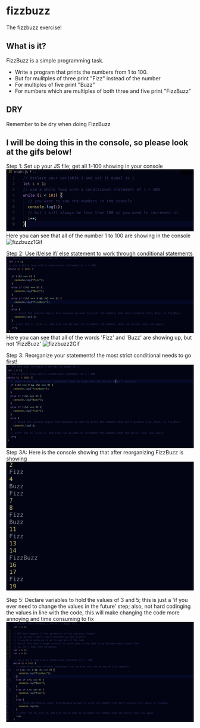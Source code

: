 # fizzbuzz
The fizzbuzz exercise!
## What is it?
FizzBuzz is a simple programming task.
- Write a program that prints the numbers from 1 to 100.
- But for mulitples of three print "Fizz" instead of the number
- For multiples of five print "Buzz"
- For numbers which are multiples of both three and five print "FizzBuzz"

## DRY
Remember to be dry when doing FizzBuzz

## I will be doing this in the console, so please look at the gifs below!
Step 1: Set up your JS file; get all 1-100 showing in your console
![fizzbuzz1](./images/fizzbuzz1.png)
Here you can see that all of the number 1 to 100 are showing in the console
![fizzbuzz1Gif](https://media.giphy.com/media/1rRk9VpVwxSKJ8nfmU/giphy.gif)


Step 2: Use if/else if/ else statement to work through conditional statements
![fizzbuzz2](./images/fizzbuzz2.png)
Here you can see that all of the words 'Fizz' and 'Buzz' are showing up, but not 'FizzBuzz'
![fizzbuzz2Gif](https://media.giphy.com/media/2yvoQ6Hj8RBRnpK5Up/giphy.gif)


Step 3: Reorganize your statements! the most strict conditional needs to go first!
![fizzbuzz2](./images/fizzbuzz3.png)
Step 3A: Here is the console showing that after reorganizing FizzBuzz is showing
![fizzbuzz2](./images/fizzbuzz4.png)

Step 5: Declare variables to hold the values of 3 and 5; this is just a 'if you ever need to change the values in the future' step; also, not hard codinging the values in line with the code, this will make changing the code more annoying and time consuming to fix
![fizzbuzz2](./images/fizzbuzz5.png)

